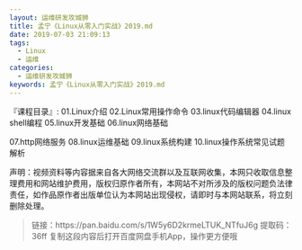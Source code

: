 ```yaml
---
layout: 运维研发攻城狮
title: 孟宁《Linux从零入门实战》2019.md
date: 2019-07-03 21:09:13
tags:
  - Linux
  - 运维
categories:
  - 运维研发攻城狮
keywords: 孟宁《Linux从零入门实战》2019.md
---
```

『课程目录』: 
01.Linux介绍 
02.Linux常用操作命令
03.linux代码编辑器
04.linux shell编程
05.linux开发基础
06.linux网络基础
<!-- more -->
07.http网络服务
08.linux运维基础
09.linux系统构建
10.linux操作系统常见试题解析

<div class="post-copyright">
    <div class="post-copyright__author">
      <span class="post-copyright-meta">声明：视频资料等内容据来自各大网络交流群以及互联网收集，本网只收取信息整理费用和网站维护费用，版权归原作者所有，本网站不对所涉及的版权问题负法律责任，如作品原作者出版单位认为本网站出现侵权，请即时与本网站联系，将立刻删除处理。 </span>
    </div>
</div>

<blockquote class="blockquote-center">
链接：https://pan.baidu.com/s/1W5y6D2krmeLTUK_NTfuJ6g 
提取码：36ff 
复制这段内容后打开百度网盘手机App，操作更方便哦
</blockquote>

